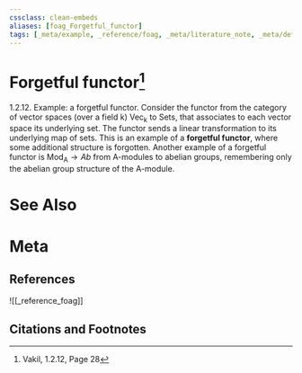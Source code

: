 ```yaml
---
cssclass: clean-embeds
aliases: [foag_Forgetful_functor]
tags: [_meta/example, _reference/foag, _meta/literature_note, _meta/definition]
---
```

# Forgetful functor[^1]
1.2.12. Example: a forgetful functor. Consider the functor from the category of vector spaces (over a field k) $\mathrm{Vec}_{\mathrm{k}}$ to Sets, that associates to each vector space its underlying set. The functor sends a linear transformation to its underlying map of sets. This is an example of a **forgetful functor**, where some additional structure is forgotten. Another example of a forgetful functor is $\mathrm{Mod}_{\mathrm{A}} \rightarrow A b$ from A-modules to abelian groups, remembering only the abelian group structure of the A-module.


# See Also

# Meta
## References
![[_reference_foag]]


## Citations and Footnotes
[^1]: Vakil,  1.2.12, Page 28